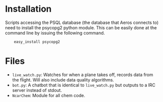 Installation
============

Scripts accessing the PSQL database (the database that Aeros connects to) need to install the psycopg2 python module. This can be easily done at the command line by issuing the following command.

        easy_install psycopg2

Files
=====
- `live_watch.py`: Watches for when a plane takes off, records data from the flight. Will also include data quality algorithms.
- `bot.py`: A chatbot that is identical to `live_watch.py` but outputs to a IRC server instead of stdout.
- `NcarChem`: Module for all chem code.
